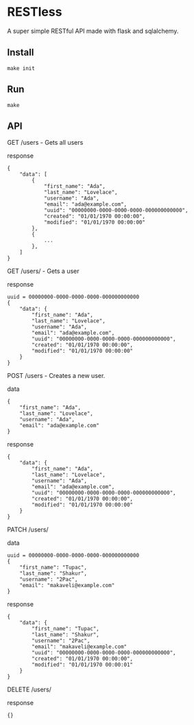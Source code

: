 # RESTless

A super simple RESTful API made with flask and sqlalchemy.

## Install

    make init

## Run

    make

## API

GET     /users - Gets all users

response

    {
        "data": [
            {
                "first_name": "Ada",
                "last_name": "Lovelace",
                "username": "Ada",
                "email": "ada@example.com",
                "uuid": "00000000-0000-0000-0000-000000000000",
                "created": "01/01/1970 00:00:00",
                "modified": "01/01/1970 00:00:00"
            },
            {
                ...
            },
        ]
    }

GET     /users/<uuid> - Gets a user

response

    uuid = 00000000-0000-0000-0000-000000000000
    {
        "data": {
            "first_name": "Ada",
            "last_name": "Lovelace",
            "username": "Ada",
            "email": "ada@example.com",
            "uuid": "00000000-0000-0000-0000-000000000000",
            "created": "01/01/1970 00:00:00",
            "modified": "01/01/1970 00:00:00"
        }
    }

POST    /users - Creates a new user.

data

    {
        "first_name": "Ada",
        "last_name": "Lovelace",
        "username": "Ada",
        "email": "ada@example.com"
    }

response

    {
        "data": {
            "first_name": "Ada",
            "last_name": "Lovelace",
            "username": "Ada",
            "email": "ada@example.com",
            "uuid": "00000000-0000-0000-0000-000000000000",
            "created": "01/01/1970 00:00:00",
            "modified": "01/01/1970 00:00:00"
        }
    }

PATCH /users/<uuid>

data

    uuid = 00000000-0000-0000-0000-000000000000
    {
        "first_name": "Tupac",
        "last_name": "Shakur",
        "username": "2Pac",
        "email": "makaveli@example.com"
    }

response

    {
        "data": {
            "first_name": "Tupac",
            "last_name": "Shakur",
            "username": "2Pac",
            "email": "makaveli@example.com"
            "uuid": "00000000-0000-0000-0000-000000000000",
            "created": "01/01/1970 00:00:00",
            "modified": "01/01/1970 00:00:01"
        }
    }

DELETE /users/<uuid>

response

    {}
